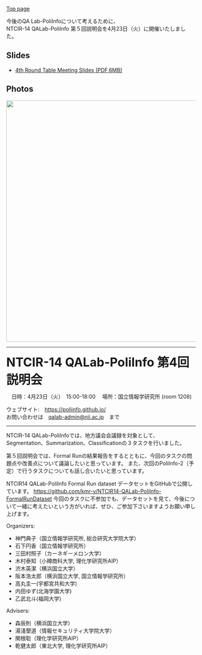 [Top page](https://poliinfo.github.io)


今後のQA Lab-PoliInfoについて考えるために、  
NTCIR-14 QALab-PoliInfo 第５回説明会を4月23日（火）に開催いたしました。  

## Slides
- [4th Round Table Meeting Slides (PDF,6MB)](/NTCIR-14-QALab-PoliInfo-5thRoundTableMTG.pdf)

## Photos

<img src="5th-01.jpg" style="width: 640px;"/>

--------------------------------------------------

<strong><span style="font-size:xx-large;"> NTCIR-14 QALab-PoliInfo 第4回説明会 </span></strong>

　日時：4月23日（火）　15:00-18:00
　場所：国立情報学研究所 (room 1208)

ウェブサイト:　https://poliinfo.github.io/   
お問い合わせは　qalab-admin@nii.ac.jp　まで   

--------------------------------------------------


NTCIR-14 QALab-PoliInfoでは、地方議会会議録を対象として、Segmentation、Summarization、Classificationの３タスクを行いました。

第５回説明会では、Formal Runの結果報告をするとともに、今回のタスクの問題点や改善点について議論したいと思っています。
また、次回のPoliInfo-2（予定）で行うタスクについても話し合いたいと思っています。

NTCIR14 QALab-PoliInfo Formal Run dataset データセットをGitHubで公開しています。
https://github.com/kmr-y/NTCIR14-QALab-PoliInfo-FormalRunDataset
今回のタスクに不参加でも、データセットを見て、今後について一緒に考えたいという方がいれば、ぜひ、ご参加下さいますようお願い申し上げます。


Organizers:
- 神門典子（国立情報学研究所, 総合研究大学院大学）
- 石下円香（国立情報学研究所）
- 三田村照子（カーネギーメロン大学）
- 木村泰知（小樽商科大学, 理化学研究所AIP）
- 渋木英潔（横浜国立大学）
- 阪本浩太郎（横浜国立大学, 国立情報学研究所）
- 高丸圭一(宇都宮共和大学)
- 内田ゆず(北海学園大学)
- 乙武北斗(福岡大学)

Advisers:
- 森辰則（横浜国立大学）
- 湯淺墾道（情報セキュリティ大学院大学）
- 関根聡（理化学研究所AIP）
- 乾健太郎（東北大学, 理化学研究所AIP）
